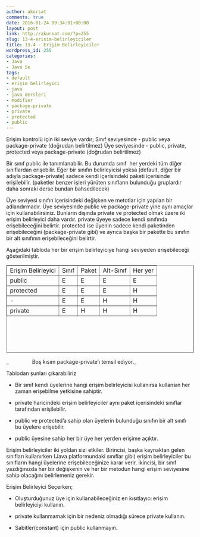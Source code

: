 ```yaml
---
author: akursat
comments: true
date: 2016-01-24 09:34:01+00:00
layout: post
link: http://akursat.com/?p=255
slug: 13-4-erisim-belirleyiciler
title: 13.4 - Erişim Belirleyiciler
wordpress_id: 255
categories:
- Java
- Java Se
tags:
- default
- erişim belirleyici
- java
- java dersleri
- modifier
- package-private
- private
- protected
- public
---
```


Erişim kontrolü için iki seviye vardır;
Sınıf seviyesinde - public veya package-private (doğrudan belirtilmez)
Üye seviyesinde - public, private, protected veya package-private (doğrudan belirtilmez)

Bir sınıf public ile tanımlanabilir. Bu durumda sınıf  her yerdeki tüm diğer sınıflardan erişebilir. Eğer bir sınıfın belirleyicisi yoksa (default, diğer bir adıyla package-private) sadece kendi içerisindeki paketi içerisinde erişilebilir. (paketler benzer işleri yürüten sınıfların bulunduğu gruplardır daha sonraki derse bundan bahsedilecek)

Üye seviyesi sınıfın içerisindeki değişken ve metotlar için yapılan bir adlandırmadır.
Üye seviyesinde public ve package-private yine aynı amaçlar için kullanabilirsiniz. Bunların dışında private ve protected olmak üzere iki erişim belirleyici daha vardır. private üyeye sadece kendi sınıfında erişebileceğini belirtir. protected ise üyenin sadece kendi paketinden erişebileceğini (package-private gibi) ve ayrıca başka bir pakette bu sınıfın bir alt sınıfının erişebileceğini belirtir.

Aşağıdaki tabloda her bir erişim belirleyiciye hangi seviyeden erişebileceği gösterilmiştir.
<table width="325" style="height: 235px;" border="1" >
<tbody >
<tr >

<td >Erişim Belirleyici
</td>

<td >Sınıf
</td>

<td >Paket
</td>

<td >Alt-Sınıf
</td>

<td >Her yer
</td>
</tr>
<tr >

<td >public
</td>

<td >E
</td>

<td >E
</td>

<td >E
</td>

<td >E
</td>
</tr>
<tr >

<td >protected
</td>

<td >E
</td>

<td >E
</td>

<td >E
</td>

<td >H
</td>
</tr>
<tr >

<td >-
</td>

<td >E
</td>

<td >E
</td>

<td >H
</td>

<td >H
</td>
</tr>
<tr >

<td >private
</td>

<td >E
</td>

<td >H
</td>

<td >H
</td>

<td >H
</td>
</tr>
</tbody>
</table>
_                Boş kısım package-private’ı temsil ediyor._

<!-- more -->

Tablodan şunları çıkarabiliriz



	
  * Bir sınıf kendi üyelerine hangi erişim belirleyicisi kullanırsa kullansın her zaman erişebilme yetkisine sahiptir.

	
  * private haricindeki erişim belirleyiciler aynı paket içerisindeki sınıflar tarafından erişilebilir.

	
  * public ve protected’a sahip olan üyelerin bulunduğu sınıfın bir alt sınıfı bu üyelere erişebilir.

	
  * public üyesine sahip her bir üye her yerden erişime açıktır.


Erişim belirleyiciler iki yoldan sizi etkiler. Birincisi, başka kaynaktan gelen sınıfları kullanırken (Java platformundaki sınıflar gibi) erişim belirleyiciler bu sınıfların hangi üyelerine erişebileceğinize karar verir. İkincisi, bir sınıf yazdığınızda her bir değişkenin ve her bir metodun hangi erişim seviyesine sahip olacağını belirlemeniz gerekir.

Erişim Belirleyici Seçerken;

	
  * Oluşturduğunuz üye için kullanabileceğiniz en kısıtlayıcı erişim belirleyiciyi kullanın.

	
  * private kullanmamak için bir nedeniz olmadığı sürece private kullanın.

	
  * Sabitler(constant) için public kullanmayın.


